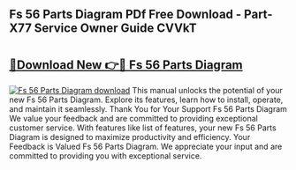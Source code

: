 ## Fs 56 Parts Diagram PDf Free Download - Part-X77 Service Owner Guide CVVkT

# <h2><a href="http://dfsu7i.blite.top/?on=Fs+56+Parts+Diagram">🔗Download New 👉🔴 Fs 56 Parts Diagram</a></h2>

[![Fs 56 Parts Diagram download](https://i.imgur.com/lujVjoI.png)](http://dfsu7i.blite.top/?on=Fs+56+Parts+Diagram)
This manual unlocks the potential of your new Fs 56 Parts Diagram. Explore its features, learn how to install, operate, and maintain it seamlessly. Thank You for Your Support Fs 56 Parts Diagram We value your feedback and are committed to providing exceptional customer service. With features like list of features, your new Fs 56 Parts Diagram is designed to maximize productivity and efficiency. Your Feedback is Valued Fs 56 Parts Diagram. We appreciate your input and are committed to providing you with exceptional service.
